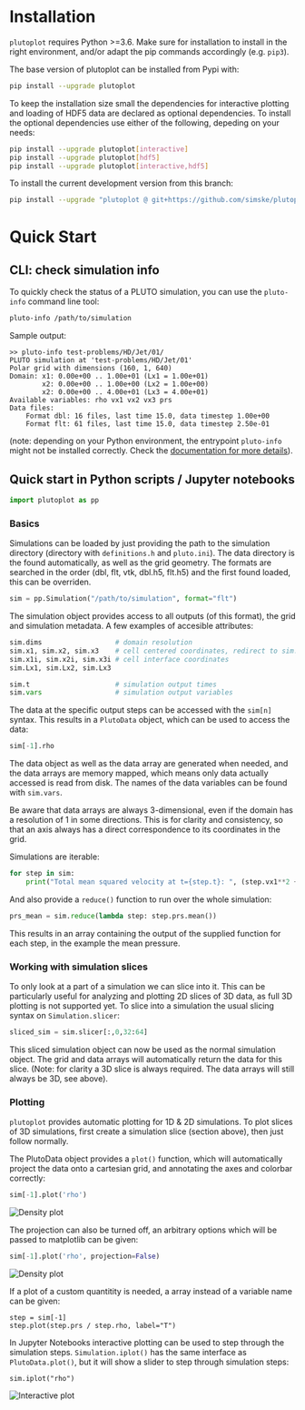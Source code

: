 # Installation
`plutoplot` requires Python >=3.6. Make sure for installation to install in the right environment, and/or adapt the pip commands accordingly (e.g. `pip3`).

The base version of plutoplot can be installed from Pypi with:
```bash
pip install --upgrade plutoplot
```

To keep the installation size small the dependencies for interactive plotting and loading of HDF5 data are declared as optional dependencies.
To install the optional dependencies use either of the following, depeding on your needs:
```bash
pip install --upgrade plutoplot[interactive]
pip install --upgrade plutoplot[hdf5]
pip install --upgrade plutoplot[interactive,hdf5]
```

To install the current development version from this branch:
```bash
pip install --upgrade "plutoplot @ git+https://github.com/simske/plutoplot"
```

# Quick Start
## CLI: check simulation info
To quickly check the status of a PLUTO simulation, you can use the `pluto-info` command line tool:
```bash
pluto-info /path/to/simulation
```
Sample output:
```
>> pluto-info test-problems/HD/Jet/01/
PLUTO simulation at 'test-problems/HD/Jet/01'
Polar grid with dimensions (160, 1, 640)
Domain: x1: 0.00e+00 .. 1.00e+01 (Lx1 = 1.00e+01)
        x2: 0.00e+00 .. 1.00e+00 (Lx2 = 1.00e+00)
        x2: 0.00e+00 .. 4.00e+01 (Lx3 = 4.00e+01)
Available variables: rho vx1 vx2 vx3 prs
Data files:
    Format dbl: 16 files, last time 15.0, data timestep 1.00e+00
    Format flt: 61 files, last time 15.0, data timestep 2.50e-01

```
(note: depending on your Python environment, the entrypoint `pluto-info` might not be installed correctly. Check the [documentation for more details](https://plutoplot.readthedocs.io/en/latest/cli-tools)).

## Quick start in Python scripts / Jupyter notebooks
```python
import plutoplot as pp
```
### Basics
Simulations can be loaded by just providing the path to the simulation directory (directory with `definitions.h` and `pluto.ini`).
The data directory is the found automatically, as well as the grid geometry.
The formats are searched in the order (dbl, flt, vtk, dbl.h5, flt.h5) and the first found loaded, this can be overriden.
```python
sim = pp.Simulation("/path/to/simulation", format="flt")
```
The simulation object provides access to all outputs (of this format), the grid and simulation metadata.
A few examples of accesible attributes:
```python
sim.dims                  # domain resolution
sim.x1, sim.x2, sim.x3    # cell centered coordinates, redirect to sim.grid.x{1,2,3}
sim.x1i, sim.x2i, sim.x3i # cell interface coordinates
sim.Lx1, sim.Lx2, sim.Lx3

sim.t                     # simulation output times
sim.vars                  # simulation output variables
```

The data at the specific output steps can be accessed with the `sim[n]` syntax.
This results in a `PlutoData` object, which can be used to access the data:
```python
sim[-1].rho
```
The data object as well as the data array are generated when needed, and the data arrays are memory mapped, which means only data actually accessed is read from disk.
The names of the data variables can be found with `sim.vars`.

Be aware that data arrays are always 3-dimensional, even if the domain has a resolution of 1 in some directions.
This is for clarity and consistency, so that an axis always has a direct correspondence to its coordinates in the grid.

Simulations are iterable:
```python
for step in sim:
    print("Total mean squared velocity at t={step.t}: ", (step.vx1**2 + step.vx2**2 + step.vx3**2).mean())
```
And also provide a `reduce()` function to run over the whole simulation:
```python
prs_mean = sim.reduce(lambda step: step.prs.mean())
```
This results in an array containing the output of the supplied function for each step, in the example the mean pressure.

### Working with simulation slices
To only look at a part of a simulation we can slice into it.
This can be particularly useful for analyzing and plotting 2D slices of 3D data, as full 3D plotting is not supported yet.
To slice into a simulation the usual slicing syntax on `Simulation.slicer`:
```python
sliced_sim = sim.slicer[:,0,32:64]
```
This sliced simulation object can now be used as the normal simulation object.
The grid and data arrays will automatically return the data for this slice.
(Note: for clarity a 3D slice is always required. The data arrays will still always be 3D, see above).

### Plotting
`plutoplot` provides automatic plotting for 1D & 2D simulations.
To plot slices of 3D simulations, first create a simulation slice (section above), then just follow normally.

The PlutoData object provides a `plot()` function, which will automatically project the data onto a cartesian grid, and annotating the axes and colorbar correctly:
```python
sim[-1].plot('rho')
```
![Density plot](img/quick_start_plot_projected.jpg)

The projection can also be turned off, an arbitrary options which will be passed to matplotlib can be given:
```python
sim[-1].plot('rho', projection=False)
```
![Density plot](img/quick_start_plot_not-projected.jpg)

If a plot of a custom quantitity is needed, a array instead of a variable name can be given:
```
step = sim[-1]
step.plot(step.prs / step.rho, label="T")
```

In Jupyter Notebooks interactive plotting can be used to step through the simulation steps.
`Simulation.iplot()` has the same interface as `PlutoData.plot()`, but it will show a slider to step through simulation steps:
```
sim.iplot("rho")
```
![Interactive plot](img/quick_start_iplot.gif)
